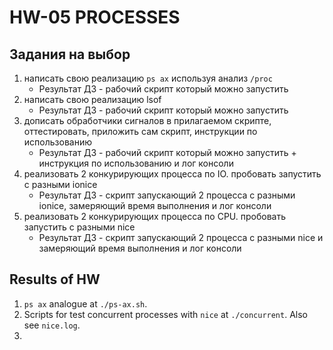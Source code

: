 # HW-05 PROCESSES

## Задания на выбор

1. написать свою реализацию `ps ax` используя анализ `/proc`
   - Результат ДЗ - рабочий скрипт который можно запустить
2. написать свою реализацию lsof
   - Результат ДЗ - рабочий скрипт который можно запустить
3. дописать обработчики сигналов в прилагаемом скрипте, оттестировать, приложить сам скрипт, инструкции по использованию
   - Результат ДЗ - рабочий скрипт который можно запустить + инструкция по использованию и лог консоли
4. реализовать 2 конкурирующих процесса по IO. пробовать запустить с разными ionice
   - Результат ДЗ - скрипт запускающий 2 процесса с разными ionice, замеряющий время выполнения и лог консоли
5. реализовать 2 конкурирующих процесса по CPU. пробовать запустить с разными nice
   - Результат ДЗ - скрипт запускающий 2 процесса с разными nice и замеряющий время выполнения и лог консоли

## Results of HW

1. `ps ax` analogue at `./ps-ax.sh`.
2. Scripts for test concurrent processes with `nice` at `./concurrent`. Also see `nice.log`.
3. 
